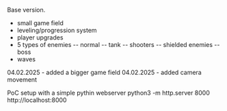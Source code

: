 Base version.
- small game field
- leveling/progression system
- player upgrades
- 5 types of enemies
  -- normal
  -- tank
  -- shooters
  -- shielded enemies
  -- boss
- waves

04.02.2025 - added a bigger game field
04.02.2025 - added camera movement

PoC setup with a simple pythin webserver
python3 -m http.server 8000
http://localhost:8000
